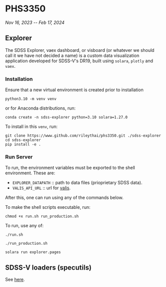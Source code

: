 # PHS3350
*Nov 16, 2023 -- Feb 17, 2024*

## Explorer

The SDSS Explorer, vaex dashboard, or visboard (or whatever we should call it we have not decided a name) is a custom data visualization application developed for SDSS-V's DR19, built using `solara`, `plotly` and `vaex`.

### Installation

Ensure that a new virtual environment is created prior to installation
```
python3.10 -m venv venv
```
or for Anaconda distributions, run:
```
conda create -n sdss-explorer python=3.10 solara=1.27.0
```

To install in this `venv`, run:

```
git clone https://www.github.com/rileythai/phs3350.git ./sdss-explorer
cd sdss-explorer
pip install -e .
```

### Run Server

To run, the environment variables must be exported to the shell environment. These are:

 - `EXPLORER_DATAPATH` :: path to data files (prioprietary SDSS data).
 - `VALIS_API_URL` :: url for [valis](https://www.github.com/sdss/valis).

After this, one can run using any of the commands below.

To make the shell scripts executable, run:
```
chmod +x run.sh run_production.sh
```
To run, use any of:
```
./run.sh

./run_production.sh

solara run explorer.pages
```

## SDSS-V loaders (specutils)
See [here](https://www.github.com/astropy/specutils/pull/1107).
